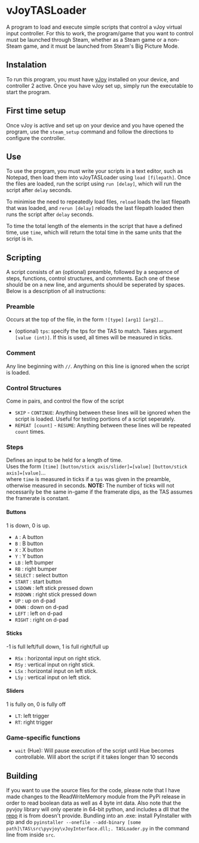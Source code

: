 # vJoyTASLoader
A program to load and execute simple scripts that control a vJoy virtual input controller. For this to work, the program/game that you want to control must be launched through Steam, whether as a Steam game or a non-Steam game, and it must be launched from Steam's Big Picture Mode.

## Instalation
To run this program, you must have [vJoy](https://github.com/shauleiz/vJoy/releases/tag/v2.1.8.39) installed on your device, and controller 2 active.
Once you have vJoy set up, simply run the executable to start the program.

## First time setup
Once vJoy is active and set up on your device and you have opened the program, use the `steam_setup` command and follow the directions to configure the controller.

## Use
To use the program, you must write your scripts in a text editor, such as Notepad, then load them into vJoyTASLoader using `load [filepath]`. 
Once the files are loaded, run the script using `run [delay]`, which will run the script after `delay` seconds.

To minimise the need to repeatedly load files, `reload` loads the last filepath that was loaded, and `rerun [delay]` reloads the last filepath loaded then runs the script after `delay` seconds.

To time the total length of the elements in the script that have a defined time, use `time`, which will return the total time in the same units that the script is in.

## Scripting
A script consists of an (optional) preamble, followed by a sequence of steps, functions, control structures, and comments. Each one of these should be on a new line, and arguments should be seperated by spaces.
Below is a description of all instructions:

### Preamble
Occurs at the top of the file, in the form `![type]` `[arg1]` `[arg2]`...
- (optional) `tps`: specify the tps for the TAS to match. Takes argument `[value (int)]`. If this is used, all times will be measured in ticks.

### Comment
Any line beginning with `//`. Anything on this line is ignored when the script is loaded.

### Control Structures
Come in pairs, and control the flow of the script
- `SKIP` \- `CONTINUE`: Anything between these lines will be ignored when the script is loaded. Useful for testing portions of a script seperately.
- `REPEAT [count]` \- `RESUME`: Anything between these lines will be repeated `count` times.

### Steps
Defines an input to be held for a length of time.  
Uses the form `[time]` `[button/stick axis/slider]=[value]` `[button/stick axis]=[value]`...  
where `time` is measured in ticks if a `tps` was given in the preamble, otherwise measured in seconds.
**NOTE:** The number of ticks will not necessarily be the same in-game if the framerate dips, as the TAS assumes the framerate is constant.

#### Buttons
1 is down, 0 is up.
- `A` : A button
- `B` : B button
- `X` : X button
- `Y` : Y button
- `LB` : left bumper
- `RB` : right bumper
- `SELECT` : select button
- `START` : start button
- `LSDOWN` : left stick pressed down
- `RSDOWN` : right stick pressed down
- `UP` : up on d-pad
- `DOWN` : down on d-pad
- `LEFT` : left on d-pad
- `RIGHT` : right on d-pad

#### Sticks
-1 is full left/full down, 1 is full right/full up
- `RSx` : horizontal input on right stick. 
- `RSy` : vertical input on right stick.
- `LSx` : horizontal input on left stick.
- `LSy` : vertical input on left stick.
    
#### Sliders
1 is fully on, 0 is fully off
- `LT`: left trigger
- `RT`: right trigger

### Game-specific functions
- `wait` (Hue): Will pause execution of the script until Hue becomes controllable. Will abort the script if it takes longer than 10 seconds

## Building
If you want to use the source files for the code, please note that I have made changes to the ReadWriteMemory module from the PyPi release in order to read boolean data as well as 4 byte int data. Also note that the pyvjoy library will only operate in 64-bit python, and includes a dll that the [repo](https://github.com/tidzo/pyvjoy) it is from doesn't provide. 
Bundling into an .exe: install PyInstaller with pip and do `pyinstaller --onefile --add-binary [some path]\TAS\src\pyvjoy\vJoyInterface.dll;. TASLoader.py` in the command line from inside `src`.
